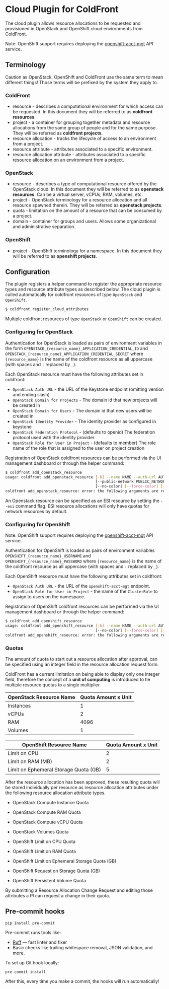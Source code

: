 # Cloud Plugin for ColdFront

The cloud plugin allows resource allocations to be requested and
provisioned in OpenStack and OpenShift cloud environments from ColdFront.

Note: OpenShift support requires deploying the [openshift-acct-mgt][]
API service.

[openshift-acct-mgt]: https://github.com/cci-moc/openshift-acct-mgt

## Terminology
Caution as OpenStack, OpenShift and ColdFront use the same term to mean different
things!
Those terms will be prefixed by the system they apply to.

### ColdFront
* resource - describes a computational environment for which access can be
  requested. In this document they will be referred to as
  **coldfront resources**.
* project - a container for grouping together metadata and resource
  allocations from the same group of people and for the same purpose.
  They will be referred as **coldfront projects**.
* resource allocation - tracks the lifecycle of access to an environment
  from a project.
* resource attribute - attributes associated to a specific environment.
* resource allocation attribute - attributes associated to a specific
  resource allocation on an environment from a project.

### OpenStack
* resource - describes a type of computational resource offered by
  the OpenStack cloud. In this document they will be referred to as
  **openstack resources**. Can be a virtual server, vCPUs, RAM, volumes, etc.
* project - OpenStack terminology for a resource allocation and all
  resource spawned therein. They will be referred as **openstack projects**.
* quota - limitation on the amount of a resource that can be consumed by a
  project.
* domain - container for groups and users. Allows some organizational
  and administrative separation.

### OpenShift
* project - OpenShift terminology for a namespace. In this document they
  will be referred to as **openshift projects**.

## Configuration
The plugin registers a helper command to register the appropriate resource
types and resource attribute types as described below. The cloud plugin
is called automatically for coldfront resources of type `OpenStack` and
`OpenShift`.

```bash
$ coldfront register_cloud_attributes
```

Multiple coldfront resources of type `OpenStack` or `OpenShift` can be created.

### Configuring for OpenStack

Authentication for OpenStack is loaded as pairs of environment variables in the form
`OPENSTACK_{resource_name}_APPLICATION_CREDENTIAL_ID` and
`OPENSTACK_{resource_name}_APPLICATION_CREDENTIAL_SECRET` where `{resource_name}`
is the name of the coldfront resource as all uppercase (with spaces and `-`
replaced by `_`).

Each OpenStack resource must have the following attributes set in coldfront:
 * `OpenStack Auth URL` - the URL of the Keystone endpoint (omitting version
   and ending slash)
 * `OpenStack Domain for Projects` - The domain id that new projects will be
   created in
 * `OpenStack Domain for Users` - The domain id that new users will be created in
 * `OpenStack Identity Provider` - The identity provider as configured in keystone
 * `OpenStack Federation Protocol` - (defaults to openid) The federation protocol
   used with the identity provider
 * `OpenStack Role for User in Project` - (defaults to member) The role name of
   the role that is assigned to the user on project creation

Registration of OpenStack coldfront resources can be performed via the UI management
dashboard or through the helper command:

```bash
$ coldfront add_openstack_resource
usage: coldfront add_openstack_resource [-h] --name NAME --auth-url AUTH_URL [--users-domain USERS_DOMAIN] [--projects-domain PROJECTS_DOMAIN] --idp IDP [--protocol PROTOCOL] [--role ROLE]
                                        [--public-network PUBLIC_NETWORK] [--network-cidr NETWORK_CIDR] [--esi] [--version] [-v {0,1,2,3}] [--settings SETTINGS] [--pythonpath PYTHONPATH] [--traceback]
                                        [--no-color] [--force-color] [--skip-checks]
coldfront add_openstack_resource: error: the following arguments are required: --name, --auth-url, --idp
```

An Openstack resource can be specified as an ESI resource by setting the `--esi` command flag.
ESI resource allocations will only have quotas for network resources by default.

### Configuring for OpenShift

Note: OpenShift support requires deploying the [openshift-acct-mgt][]
API service.

[openshift-acct-mgt]: https://github.com/cci-moc/openshift-acct-mgt

Authentication for OpenShift is loaded as pairs of environment variables
`OPENSHIFT_{resource_name}_USERNAME` and `OPENSHIFT_{resource_name}_PASSWORD`
where `{resource_name}` is the name of the coldfront resource as all uppercase
(with spaces and `-` replaced by `_`).

Each OpenShift resource must have the following attributes set in coldfront:
 * `OpenStack Auth URL` - the URL of the `openshift-acct-mgt` endpoint.
 * `OpenStack Role for User in Project` - the name of the `ClusterRole` to assign to users
   on the namespace.

Registration of OpenShift coldfront resources can be performed via the UI management
dashboard or through the helper command:

```bash
$ coldfront add_openshift_resource
usage: coldfront add_openshift_resource [-h] --name NAME --auth-url AUTH_URL [--role ROLE] [--version] [-v {0,1,2,3}] [--settings SETTINGS] [--pythonpath PYTHONPATH] [--traceback]
                                        [--no-color] [--force-color] [--skip-checks]
coldfront add_openshift_resource: error: the following arguments are required: --name, --auth-url
```

### Quotas

The amount of quota to start out a resource allocation after approval, can be
specified using an integer field in the resource allocation request form.

ColdFront has a current limitation on being able to display only one integer
field, therefore the concept of a **unit of computing** is introduced to tie
multiple resource quotas to a single multiplier.

| OpenStack Resource Name | Quota Amount x Unit |
|-------------------------|---------------------|
| Instances               | 1                   |
| vCPUs                   | 2                   |
| RAM                     | 4096                |
| Volumes                 | 1                   |

| OpenShift Resource Name               | Quota Amount x Unit |
|---------------------------------------|---------------------|
| Limit on CPU                          | 2                   |
| Limit on RAM (MB)                     | 2                   |
| Limit on Ephemeral Storage Quota (GB) | 5                   |

After the resource allocation has been approved, these resulting quota will be
stored individually per resource as resource allocation attributes under the
following resource allocation attribute types.

* OpenStack Compute Instance Quota
* OpenStack Compute RAM Quota
* OpenStack Compute vCPU Quota
* OpenStack Volumes Quota

* OpenShift Limit on CPU Quota
* OpenShift Limit on RAM Quota
* OpenShift Limit on Ephemeral Storage Quota (GB)
* OpenShift Request on Storage Quota (GB)
* OpenShift Persistent Volume Quota

By submitting a Resource Allocation Change Request and editing those attributes
a PI can request a change in their quota.

## Pre-commit hooks
```
pip install pre-commit
```
Pre-commit runs tools like:
- [Ruff](https://docs.astral.sh/ruff/) — fast linter and fixer
- Basic checks like trailing whitespace removal, JSON validation, and more.

To set up Git hook locally:
```
pre-commit install
```
After this, every time you make a commit, the hooks will run automatically!
